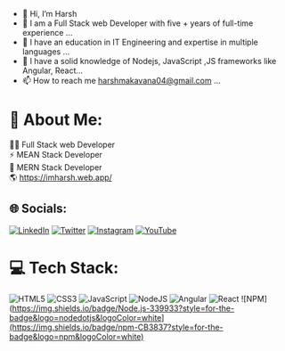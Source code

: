- 👋 Hi, I’m Harsh
- 👀 I am a Full Stack web Developer with five + years of full-time experience ...
- 🌱 I have an education in IT Engineering and expertise in multiple languages ...
- 💞️ I have a solid knowledge of Nodejs, JavaScript ,JS frameworks like Angular, React...
- 📫 How to reach me harshmakavana04@gmail.com ...

<!---
harahm29/harahm29 is a ✨ special ✨ repository because its `README.md` (this file) appears on your GitHub profile.
You can click the Preview link to take a look at your changes.
--->


# 💫 About Me:
👨‍💻 Full Stack web Developer<br>⚡ MEAN Stack Developer <br>💼 MERN Stack Developer<br>🌎 https://imharsh.web.app/ <br>


## 🌐 Socials:
[![LinkedIn](https://img.shields.io/badge/LinkedIn-%230077B5.svg?logo=linkedin&logoColor=white)](https://in.linkedin.com/in/harshm29) [![Twitter](https://img.shields.io/badge/Twitter-%231DA1F2.svg?logo=Twitter&logoColor=white)](https://twitter.com/harshm29) [![Instagram](https://img.shields.io/badge/Instagram-%23E4405F.svg?logo=Instagram&logoColor=white)](https://instagram.com/harsh_mkvn_a) [![YouTube](https://img.shields.io/badge/YouTube-%23FF0000.svg?logo=YouTube&logoColor=white)](https://youtube.com/@lightspeedcoder) 

# 💻 Tech Stack:
![HTML5](https://img.shields.io/badge/html5-%23E34F26.svg?style=for-the-badge&logo=html5&logoColor=white) ![CSS3](https://img.shields.io/badge/css3-%231572B6.svg?style=for-the-badge&logo=css3&logoColor=white) ![JavaScript](https://img.shields.io/badge/javascript-%23323330.svg?style=for-the-badge&logo=javascript&logoColor=%23F7DF1E) ![NodeJS](https://img.shields.io/badge/Node.js-339933?style=for-the-badge&logo=nodedotjs&logoColor=white) ![Angular]([https://img.shields.io/badge/react-%2320232a.svg?style=for-the-badge&logo=react&logoColor=%2361DAFB](https://img.shields.io/badge/Angular-DD0031?style=for-the-badge&logo=angular&logoColor=white)) ![React](https://img.shields.io/badge/react-%2320232a.svg?style=for-the-badge&logo=react&logoColor=%2361DAFB) ![NPM](https://img.shields.io/badge/Node.js-339933?style=for-the-badge&logo=nodedotjs&logoColor=white](https://img.shields.io/badge/npm-CB3837?style=for-the-badge&logo=npm&logoColor=white)
